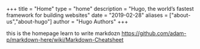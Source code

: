 +++
title = "Home"
type = "home"
description = "Hugo, the world’s fastest framework for building websites"
date = "2019-02-28"
aliases = ["about-us","about-hugo"]
author = "Hugo Authors"
+++

this is the homepage learn to write markdozn https://github.com/adam-p/markdown-here/wiki/Markdown-Cheatsheet